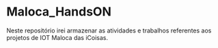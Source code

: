 # Maloca_HandsON
Neste repositório irei armazenar as atividades e trabalhos referentes aos projetos de IOT Maloca das iCoisas.
